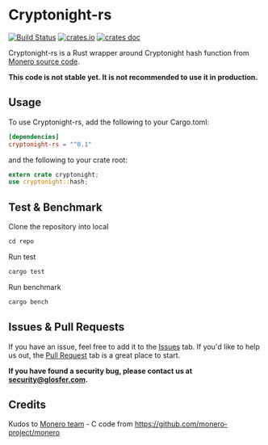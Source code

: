 # Cryptonight-rs

[![Build Status](https://travis-ci.org/arigatodl/cryptonight-rs.svg?branch=master)](https://travis-ci.org/arigatodl/cryptonight-rs)
[![crates.io](https://img.shields.io/badge/crates.io-cryptonight--rs-brightgreen.svg)](https://crates.io/crates/cryptonight-rs)
[![crates doc](https://docs.rs/cryptonight-rs/badge.svg)](https://docs.rs/cryptonight-rs/badge.svg)

Cryptonight-rs is a Rust wrapper around Cryptonight hash function from [Monero source code](https://github.com/monero-project/monero).

**This code is not stable yet. It is not recommended to use it in production.**

## Usage

To use Cryptonight-rs, add the following to your Cargo.toml:

```toml
[dependencies]
cryptonight-rs = "^0.1"
```

and the following to your crate root:

```rust
extern crate cryptonight;
use cryptonight::hash;
```

## Test & Benchmark
Clone the repository into local
```rust
cd repo
```
Run test
```rust
cargo test
```

Run benchmark
```rust
cargo bench
```

## Issues & Pull Requests

If you have an issue, feel free to add it to the [Issues](https://github.com/arigatodl/cryptonight-rs/issues) tab.
If you'd like to help us out, the [Pull Request](https://github.com/arigatodl/cryptonight-rs/pulls) tab is a great place to start.

**If you have found a security bug, please contact us at [security@glosfer.com](security@glosfer.com).**

## Credits

Kudos to [Monero team](https://getmonero.org/community/team/) - C code from https://github.com/monero-project/monero
